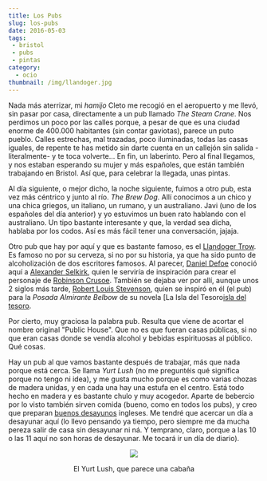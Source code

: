 ```yaml
---
title: Los Pubs
slug: los-pubs
date: 2016-05-03
tags: 
 - bristol
 - pubs
 - pintas
category:
  - ocio
thumbnail: /img/llandoger.jpg
---
```


Nada más aterrizar, mi *hamijo* Cleto me recogió en el aeropuerto y me
llevó, sin pasar por casa, directamente a un pub llamado *The Steam
Crane*. Nos perdimos un poco por las calles porque, a pesar de que es
una ciudad enorme de 400.000 habitantes (sin contar gaviotas), parece
un puto pueblo. Calles estrechas, mal trazadas, poco iluminadas, todas
las casas iguales, de repente te has metido sin darte cuenta en un
callejón sin salida -literalmente- y te toca volverte... En fin, un
laberinto. Pero al final llegamos, y nos estaban esperando su mujer y
más españoles, que están también trabajando en Bristol. Así que, para
celebrar la llegada, unas pintas.

Al día siguiente, o mejor dicho, la noche siguiente, fuimos a otro
pub, esta vez más céntrico y junto al río. *The Brew Dog*. Allí
conocimos a un chico y una chica griegos, un italiano, un rumano, y un
australiano. Javi (uno de los españoles del día anterior) y yo
estuvimos un buen rato hablando con el australiano. Un tipo bastante
interesante y que, la verdad sea dicha, hablaba por los codos. Así es
más fácil tener una conversación, jajaja.

Otro pub que hay por aquí y que es bastante famoso, es el [Llandoger
Trow][llandoger]. Es famoso no por su cerveza, si no por su historia, ya que ha
sido punto de alcoholización de dos escritores famosos. Al parecer,
[Daniel Defoe][defoe] conoció aquí a [Alexander Selkirk][selkirk], quien le serviría
de inspiración para crear el personaje de [Robinson Crusoe][crusoe]. También se
dejaba ver por allí, aunque unos 2 siglos más tarde, [Robert Louis
Stevenson][stevenson], quien se inspiró en él (el pub) para la *Posada Almirante
Belbow* de su novela [La Isla del Tesoro[isla del tesoro].

Por cierto, muy graciosa la palabra pub. Resulta que viene de acortar
el nombre original "Public House". Que no es que fueran casas
públicas, si no que eran casas donde se vendía alcohol y bebidas
espirituosas al público. Qué cosas.

Hay un pub al que vamos bastante después de trabajar, más que nada
porque está cerca. Se llama *Yurt Lush* (no me preguntéis qué
significa porque no tengo ni idea), y me gusta mucho porque es como
varias chozas de madera unidas, y en cada una hay una estufa en el
centro. Está todo hecho en madera y es bastante chulo y muy
acogedor. Aparte de bebercio por lo visto también sirven comida
(bueno, como en todos los pubs), y creo que preparan [buenos desayunos][desayunos]
ingleses. Me tendré que acercar un día a desayunar aquí (lo llevo
pensando ya tiempo, pero siempre me da mucha pereza salir de casa sin
desayunar ni ná. Y temprano, claro, porque a las 10 o las 11 aquí no son
horas de desayunar. Me tocará ir un día de diario).

<center>
<img src="/img/yurt-lush.jpg"/>
<p>El Yurt Lush, que parece una cabaña</p>
</center>

[crusoe]: https://es.wikipedia.org/wiki/Robinson_Crusoe
[defoe]: https://es.wikipedia.org/wiki/Daniel_Defoe
[desayunos]: https://eatdrinkbristolfashion.co.uk/yurt-lush/menus
[isla del tesoro]: https://es.wikipedia.org/wiki/La_isla_del_tesoro
[llandoger]: https://en.wikipedia.org/wiki/Llandoger_Trow
[selkirk]: https://es.wikipedia.org/wiki/Alexander_Selkirk
[stevenson]: https://es.wikipedia.org/wiki/Robert_Louis_Stevenson
